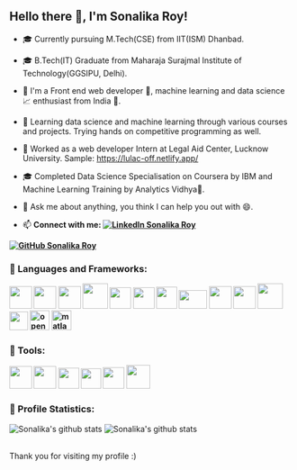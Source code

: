 ## Hello there 👋, I'm Sonalika Roy!

- 🎓 Currently pursuing M.Tech(CSE) from IIT(ISM) Dhanbad.
- 🎓 B.Tech(IT) Graduate from Maharaja Surajmal Institute of Technology(GGSIPU, Delhi).
- 🔭 I'm a Front end web developer 📲, machine learning and data science 📈 enthusiast from India 🚀.
- 🌱 Learning data science and machine learning through various courses and projects. Trying hands on competitive programming as well.
- 💼 Worked as a web developer Intern at Legal Aid Center, Lucknow University. Sample: <a href="https://lulac-off.netlify.app/">https://lulac-off.netlify.app/</a>
- 🎓 Completed Data Science Specialisation on Coursera by IBM and Machine Learning Training by Analytics Vidhya🥇.

- 💬 Ask me about anything, you think I can help you out with 😄.
- 📫 <b> Connect with me: <a href="https://www.linkedin.com/in/sonalikaroy00/">
        <img src="https://img.shields.io/badge/LinkedIn--_.svg?style=social&logo=linkedin" alt="LinkedIn Sonalika Roy">
    </a>

<a href="https://github.com/sonalikaroy13">
        <img src="https://img.shields.io/github/followers/sonalikaroy13.svg?label=GitHub&style=social" alt="GitHub Sonalika Roy">
    </a> 

### 📌 Languages and Frameworks: <p align="center">

<img height="40px" width="40px"  src="https://img.icons8.com/color/48/4a90e2/c-programming.png"/>
        
<img height="40px" width="40px" src="https://img.icons8.com/color/100/000000/c-plus-plus-logo.png"/>

<img height="40px" width="40px" src="https://img.icons8.com/color/100/000000/python.png"/>
        
<img height="45px" width="45px" src="https://img.icons8.com/color/100/000000/java-coffee-cup-logo.png"/>

<img height="38px" width="38px" src="https://img.icons8.com/color/100/000000/html-5.png"/>

<img height="38px" width="38px" src="https://img.icons8.com/color/100/000000/css3.png"/>

<img height="39px" width="37px" src="https://img.icons8.com/color/96/000000/javascript.png"/>
        
<img height="33px" width="50px" src="https://upload.wikimedia.org/wikipedia/en/9/9e/JQuery_logo.svg"/> 

<img height="40px" width="40px" src="https://img.icons8.com/color/100/000000/bootstrap.png"/>
        
<img height="40px" width="40px" src="https://img.icons8.com/color/32/000000/sass.png"/>

<img height="45px" width="45px" src="https://img.icons8.com/ios/100/000000/mysql-logo.png"/>

<img height="33px" width="33px" src="https://upload.wikimedia.org/wikipedia/commons/thumb/2/2d/Tensorflow_logo.svg/957px-Tensorflow_logo.svg.png"/>

<img height="35px" width="35px" src="https://www.vectorlogo.zone/logos/opencv/opencv-icon.svg" alt="opencv"/>  

<img height="35px" width="35px" src="https://upload.wikimedia.org/wikipedia/commons/2/21/Matlab_Logo.png?20170128174110" alt="matlab"/>  

### 📌 Tools: <p align="center">

<img height="40px" width="40px" src="https://img.icons8.com/color/100/000000/git.png"/>

<img height="40px" width="40px" src="https://img.icons8.com/color/100/000000/bitbucket.png"/>

<img height="37px" width="37px" src="https://upload.wikimedia.org/wikipedia/commons/thumb/3/38/Jupyter_logo.svg/1200px-Jupyter_logo.svg.png">

<img height="36px" width="36px" src="https://colab.research.google.com/img/colab_favicon_256px.png">

<img height="38px" width="38px" src="https://img.icons8.com/nolan/100/visual-studio-code-2019.png"/>

<img height="42px" width="42px" src="https://img.icons8.com/color/100/000000/sublime-text.png"/>

</p>

</b>

### 📌 Profile Statistics: <p align="center">
        
![Sonalika's github stats](https://github-readme-stats.vercel.app/api?username=sonalikaroy13&theme=tokyonight&hide=stars&show_icons=true&count_private=true&include_all_commits=true)
![Sonalika's github stats](https://github-readme-stats.vercel.app/api/top-langs/?username=sonalikaroy13&layout=compact&card_width=250&card_height=180&theme=tokyonight)

<!-- [![GitHub Streak](https://github-readme-streak-stats.herokuapp.com/?user=sonalikaroy13)](https://github.com/sonalikaroy13/github-readme-streak-stats) 

![](https://github-profile-trophy.vercel.app/?username=sonalikaroy13) -->
</p>
<br />
Thank you for visiting my profile :)
